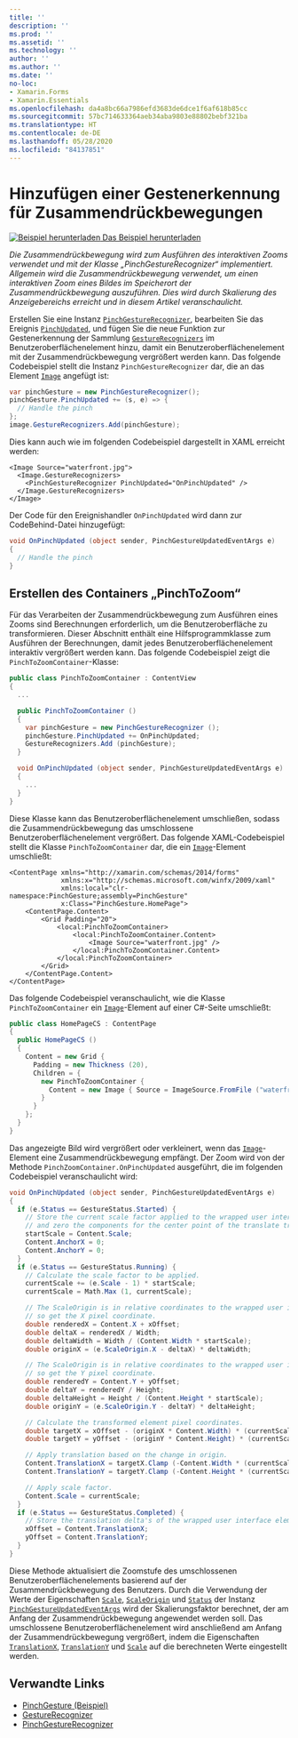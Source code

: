 ```yaml
---
title: ''
description: ''
ms.prod: ''
ms.assetid: ''
ms.technology: ''
author: ''
ms.author: ''
ms.date: ''
no-loc:
- Xamarin.Forms
- Xamarin.Essentials
ms.openlocfilehash: da4a8bc66a7986efd3683de6dce1f6af618b85cc
ms.sourcegitcommit: 57bc714633364aeb34aba9803e88802bebf321ba
ms.translationtype: HT
ms.contentlocale: de-DE
ms.lasthandoff: 05/28/2020
ms.locfileid: "84137851"
---
```

# <a name="adding-a-pinch-gesture-recognizer"></a>Hinzufügen einer Gestenerkennung für Zusammendrückbewegungen

[![Beispiel herunterladen](~/media/shared/download.png) Das Beispiel herunterladen](https://docs.microsoft.com/samples/xamarin/xamarin-forms-samples/workingwithgestures-pinchgesture)

_Die Zusammendrückbewegung wird zum Ausführen des interaktiven Zooms verwendet und mit der Klasse „PinchGestureRecognizer“ implementiert. Allgemein wird die Zusammendrückbewegung verwendet, um einen interaktiven Zoom eines Bildes im Speicherort der Zusammendrückbewegung auszuführen. Dies wird durch Skalierung des Anzeigebereichs erreicht und in diesem Artikel veranschaulicht._

Erstellen Sie eine Instanz [`PinchGestureRecognizer`](xref:Xamarin.Forms.PinchGestureRecognizer), bearbeiten Sie das Ereignis [`PinchUpdated`](xref:Xamarin.Forms.PinchGestureRecognizer.PinchUpdated), und fügen Sie die neue Funktion zur Gestenerkennung der Sammlung [`GestureRecognizers`](xref:Xamarin.Forms.View.GestureRecognizers) im Benutzeroberflächenelement hinzu, damit ein Benutzeroberflächenelement mit der Zusammendrückbewegung vergrößert werden kann. Das folgende Codebeispiel stellt die Instanz `PinchGestureRecognizer` dar, die an das Element [`Image`](xref:Xamarin.Forms.Image) angefügt ist:

```csharp
var pinchGesture = new PinchGestureRecognizer();
pinchGesture.PinchUpdated += (s, e) => {
  // Handle the pinch
};
image.GestureRecognizers.Add(pinchGesture);
```

Dies kann auch wie im folgenden Codebeispiel dargestellt in XAML erreicht werden:

```xaml
<Image Source="waterfront.jpg">
  <Image.GestureRecognizers>
    <PinchGestureRecognizer PinchUpdated="OnPinchUpdated" />
  </Image.GestureRecognizers>
</Image>
```

Der Code für den Ereignishandler `OnPinchUpdated` wird dann zur CodeBehind-Datei hinzugefügt:

```csharp
void OnPinchUpdated (object sender, PinchGestureUpdatedEventArgs e)
{
  // Handle the pinch
}
```

## <a name="creating-a-pinchtozoom-container"></a>Erstellen des Containers „PinchToZoom“

Für das Verarbeiten der Zusammendrückbewegung zum Ausführen eines Zooms sind Berechnungen erforderlich, um die Benutzeroberfläche zu transformieren. Dieser Abschnitt enthält eine Hilfsprogrammklasse zum Ausführen der Berechnungen, damit jedes Benutzeroberflächenelement interaktiv vergrößert werden kann. Das folgende Codebeispiel zeigt die `PinchToZoomContainer`-Klasse:

```csharp
public class PinchToZoomContainer : ContentView
{
  ...

  public PinchToZoomContainer ()
  {
    var pinchGesture = new PinchGestureRecognizer ();
    pinchGesture.PinchUpdated += OnPinchUpdated;
    GestureRecognizers.Add (pinchGesture);
  }

  void OnPinchUpdated (object sender, PinchGestureUpdatedEventArgs e)
  {
    ...
  }
}
```

Diese Klasse kann das Benutzeroberflächenelement umschließen, sodass die Zusammendrückbewegung das umschlossene Benutzeroberflächenelement vergrößert. Das folgende XAML-Codebeispiel stellt die Klasse `PinchToZoomContainer` dar, die ein [`Image`](xref:Xamarin.Forms.Image)-Element umschließt:

```xaml
<ContentPage xmlns="http://xamarin.com/schemas/2014/forms"
             xmlns:x="http://schemas.microsoft.com/winfx/2009/xaml"
             xmlns:local="clr-namespace:PinchGesture;assembly=PinchGesture"
             x:Class="PinchGesture.HomePage">
    <ContentPage.Content>
        <Grid Padding="20">
            <local:PinchToZoomContainer>
                <local:PinchToZoomContainer.Content>
                    <Image Source="waterfront.jpg" />
                </local:PinchToZoomContainer.Content>
            </local:PinchToZoomContainer>
        </Grid>
    </ContentPage.Content>
</ContentPage>
```

Das folgende Codebeispiel veranschaulicht, wie die Klasse `PinchToZoomContainer` ein [`Image`](xref:Xamarin.Forms.Image)-Element auf einer C#-Seite umschließt:

```csharp
public class HomePageCS : ContentPage
{
  public HomePageCS ()
  {
    Content = new Grid {
      Padding = new Thickness (20),
      Children = {
        new PinchToZoomContainer {
          Content = new Image { Source = ImageSource.FromFile ("waterfront.jpg") }
        }
      }
    };
  }
}
```

Das angezeigte Bild wird vergrößert oder verkleinert, wenn das [`Image`](xref:Xamarin.Forms.Image)-Element eine Zusammendrückbewegung empfängt. Der Zoom wird von der Methode `PinchZoomContainer.OnPinchUpdated` ausgeführt, die im folgenden Codebeispiel veranschaulicht wird:

```csharp
void OnPinchUpdated (object sender, PinchGestureUpdatedEventArgs e)
{
  if (e.Status == GestureStatus.Started) {
    // Store the current scale factor applied to the wrapped user interface element,
    // and zero the components for the center point of the translate transform.
    startScale = Content.Scale;
    Content.AnchorX = 0;
    Content.AnchorY = 0;
  }
  if (e.Status == GestureStatus.Running) {
    // Calculate the scale factor to be applied.
    currentScale += (e.Scale - 1) * startScale;
    currentScale = Math.Max (1, currentScale);

    // The ScaleOrigin is in relative coordinates to the wrapped user interface element,
    // so get the X pixel coordinate.
    double renderedX = Content.X + xOffset;
    double deltaX = renderedX / Width;
    double deltaWidth = Width / (Content.Width * startScale);
    double originX = (e.ScaleOrigin.X - deltaX) * deltaWidth;

    // The ScaleOrigin is in relative coordinates to the wrapped user interface element,
    // so get the Y pixel coordinate.
    double renderedY = Content.Y + yOffset;
    double deltaY = renderedY / Height;
    double deltaHeight = Height / (Content.Height * startScale);
    double originY = (e.ScaleOrigin.Y - deltaY) * deltaHeight;

    // Calculate the transformed element pixel coordinates.
    double targetX = xOffset - (originX * Content.Width) * (currentScale - startScale);
    double targetY = yOffset - (originY * Content.Height) * (currentScale - startScale);

    // Apply translation based on the change in origin.
    Content.TranslationX = targetX.Clamp (-Content.Width * (currentScale - 1), 0);
    Content.TranslationY = targetY.Clamp (-Content.Height * (currentScale - 1), 0);

    // Apply scale factor.
    Content.Scale = currentScale;
  }
  if (e.Status == GestureStatus.Completed) {
    // Store the translation delta's of the wrapped user interface element.
    xOffset = Content.TranslationX;
    yOffset = Content.TranslationY;
  }
}
```

Diese Methode aktualisiert die Zoomstufe des umschlossenen Benutzeroberflächenelements basierend auf der Zusammendrückbewegung des Benutzers. Durch die Verwendung der Werte der Eigenschaften [`Scale`](xref:Xamarin.Forms.PinchGestureUpdatedEventArgs.Scale), [`ScaleOrigin`](xref:Xamarin.Forms.PinchGestureUpdatedEventArgs.ScaleOrigin) und [`Status`](xref:Xamarin.Forms.PinchGestureUpdatedEventArgs.Status) der Instanz [`PinchGestureUpdatedEventArgs`](xref:Xamarin.Forms.PinchGestureUpdatedEventArgs) wird der Skalierungsfaktor berechnet, der am Anfang der Zusammendrückbewegung angewendet werden soll. Das umschlossene Benutzeroberflächenelement wird anschließend am Anfang der Zusammendrückbewegung vergrößert, indem die Eigenschaften [`TranslationX`](xref:Xamarin.Forms.VisualElement.TranslationX), [`TranslationY`](xref:Xamarin.Forms.VisualElement.TranslationY) und [`Scale`](xref:Xamarin.Forms.VisualElement.Scale) auf die berechneten Werte eingestellt werden.

## <a name="related-links"></a>Verwandte Links

- [PinchGesture (Beispiel)](https://docs.microsoft.com/samples/xamarin/xamarin-forms-samples/workingwithgestures-pinchgesture)
- [GestureRecognizer](xref:Xamarin.Forms.GestureRecognizer)
- [PinchGestureRecognizer](xref:Xamarin.Forms.PinchGestureRecognizer)
